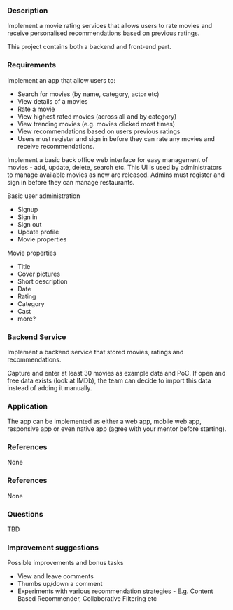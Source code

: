 ### Description

Implement a movie rating services that allows users to rate movies and receive personalised recommendations based on previous ratings.

This project contains both a backend and front-end part.

### Requirements

Implement an app that allow users to:
* Search for movies (by name, category, actor etc)
* View details of a movies
* Rate a movie
* View highest rated movies (across all and by category)
* View trending movies (e.g. movies clicked most times)
* View recommendations based on users previous ratings
* Users must register and sign in before they can rate any movies and receive recommendations.

Implement a basic back office web interface for easy management of movies - add, update, delete, search etc.
This UI is used by administrators to manage available movies as new are released.
Admins must register and sign in before they can manage restaurants.

Basic user administration
* Signup
* Sign in
* Sign out
* Update profile
* Movie properties

Movie properties
* Title
* Cover pictures
* Short description
* Date
* Rating
* Category
* Cast
* more?

### Backend Service

Implement a backend service that stored movies, ratings and recommendations.

Capture and enter at least 30 movies as example data and PoC. 
If open and free data exists (look at IMDb), the team can decide to import this data instead of adding it manually.

### Application

The app can be implemented as either a web app, mobile web app, responsive app or even native app (agree with your mentor before starting).

### References

None

### References

None

### Questions

TBD

### Improvement suggestions

Possible improvements and bonus tasks
* View and leave comments
* Thumbs up/down a comment
* Experiments with various recommendation strategies - E.g. Content Based Recommender, Collaborative Filtering etc
